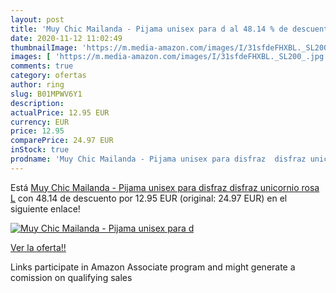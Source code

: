 ```yaml
---
layout: post
title: 'Muy Chic Mailanda - Pijama unisex para d al 48.14 % de descuento'
date: 2020-11-12 11:02:49
thumbnailImage: 'https://m.media-amazon.com/images/I/31sfdeFHXBL._SL200_.jpg'
images: [ 'https://m.media-amazon.com/images/I/31sfdeFHXBL._SL200_.jpg' ]
comments: true
category: ofertas
author: ring
slug: B01MPWV6Y1
description:
actualPrice: 12.95 EUR
currency: EUR
price: 12.95
comparePrice: 24.97 EUR
inStock: true
prodname: 'Muy Chic Mailanda - Pijama unisex para disfraz  disfraz unicornio rosa L'
---
```


Está [Muy Chic Mailanda - Pijama unisex para disfraz  disfraz unicornio rosa L](https://www.amazon.es/dp/B01MPWV6Y1/?tag=tolees-21) con 48.14 de descuento por 12.95 EUR (original: 24.97 EUR) en el siguiente enlace!

[![Muy Chic Mailanda - Pijama unisex para d](https://m.media-amazon.com/images/I/31sfdeFHXBL._SL200_.jpg)](https://www.amazon.es/dp/B01MPWV6Y1/?tag=tolees-21)

[Ver la oferta!!](https://www.amazon.es/dp/B01MPWV6Y1/?tag=tolees-21)

Links participate in Amazon Associate program and might generate a comission on qualifying sales


